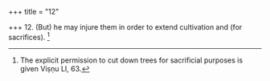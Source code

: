 +++
title = "12"

+++
12. (But) he may injure them in order to extend cultivation and (for sacrifices). [^9] 


[^9]:  The explicit permission to cut down trees for sacrificial purposes is given Viṣṇu LI, 63.
